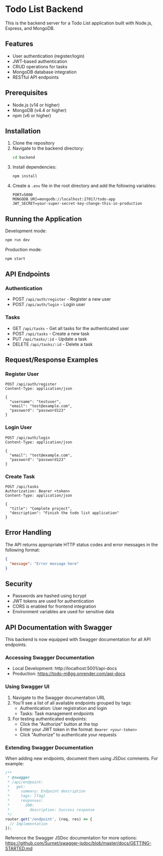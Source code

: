 # Todo List Backend

This is the backend server for a Todo List application built with Node.js, Express, and MongoDB.

## Features

- User authentication (register/login)
- JWT-based authentication
- CRUD operations for tasks
- MongoDB database integration
- RESTful API endpoints

## Prerequisites

- Node.js (v14 or higher)
- MongoDB (v4.4 or higher)
- npm (v6 or higher)

## Installation

1. Clone the repository
2. Navigate to the backend directory:
   ```bash
   cd backend
   ```
3. Install dependencies:
   ```bash
   npm install
   ```
4. Create a `.env` file in the root directory and add the following variables:
   ```
   PORT=5000
   MONGODB_URI=mongodb://localhost:27017/todo-app
   JWT_SECRET=your-super-secret-key-change-this-in-production
   ```

## Running the Application

Development mode:
```bash
npm run dev
```

Production mode:
```bash
npm start
```

## API Endpoints

### Authentication
- POST `/api/auth/register` - Register a new user
- POST `/api/auth/login` - Login user

### Tasks
- GET `/api/tasks` - Get all tasks for the authenticated user
- POST `/api/tasks` - Create a new task
- PUT `/api/tasks/:id` - Update a task
- DELETE `/api/tasks/:id` - Delete a task

## Request/Response Examples

### Register User
```http
POST /api/auth/register
Content-Type: application/json

{
  "username": "testuser",
  "email": "test@example.com",
  "password": "password123"
}
```

### Login User
```http
POST /api/auth/login
Content-Type: application/json

{
  "email": "test@example.com",
  "password": "password123"
}
```

### Create Task
```http
POST /api/tasks
Authorization: Bearer <token>
Content-Type: application/json

{
  "title": "Complete project",
  "description": "Finish the todo list application"
}
```

## Error Handling

The API returns appropriate HTTP status codes and error messages in the following format:
```json
{
  "message": "Error message here"
}
```

## Security

- Passwords are hashed using bcrypt
- JWT tokens are used for authentication
- CORS is enabled for frontend integration
- Environment variables are used for sensitive data

## API Documentation with Swagger

This backend is now equipped with Swagger documentation for all API endpoints.

### Accessing Swagger Documentation

- Local Development: http://localhost:5001/api-docs
- Production: https://todo-m8gg.onrender.com/api-docs

### Using Swagger UI

1. Navigate to the Swagger documentation URL
2. You'll see a list of all available endpoints grouped by tags:
   - Authentication: User registration and login
   - Tasks: Task management endpoints
3. For testing authenticated endpoints:
   - Click the "Authorize" button at the top
   - Enter your JWT token in the format: `Bearer <your-token>`
   - Click "Authorize" to authenticate your requests

### Extending Swagger Documentation

When adding new endpoints, document them using JSDoc comments. For example:

```javascript
/**
 * @swagger
 * /api/endpoint:
 *   get:
 *     summary: Endpoint description
 *     tags: [Tag]
 *     responses:
 *       200:
 *         description: Success response
 */
router.get('/endpoint', (req, res) => {
  // Implementation
});
```

Reference the Swagger JSDoc documentation for more options: https://github.com/Surnet/swagger-jsdoc/blob/master/docs/GETTING-STARTED.md 